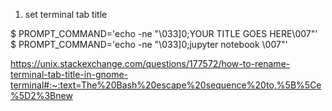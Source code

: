 1) set terminal tab title


$ PROMPT_COMMAND='echo -ne "\033]0;YOUR TITLE GOES HERE\007"'
$ PROMPT_COMMAND='echo -ne "\033]0;jupyter notebook \007"'

https://unix.stackexchange.com/questions/177572/how-to-rename-terminal-tab-title-in-gnome-terminal#:~:text=The%20Bash%20escape%20sequence%20to,%5B%5Ce%5D2%3Bnew